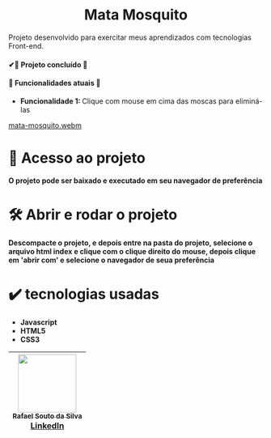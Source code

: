 <h1 align = "center">Mata Mosquito</h1>
<p>Projeto desenvolvido para exercitar meus aprendizados com tecnologias Front-end.</p>
<h4>
  ✔🚧 Projeto concluído 🚧
</h4>
<h4>🔨 Funcionalidades atuais 🔨 </h4>
<ul>
  <li><strong>Funcionalidade 1: </strong>Clique com mouse em cima das  moscas para eliminá-las</li>
</ul>

[mata-mosquito.webm](https://github.com/Rafael-a11y/mata-mosquito/assets/63820646/98229c24-f563-422f-92ba-93a4005ea370#vitrinedev)

# 📁 Acesso ao projeto

**O projeto pode ser baixado e executado em seu navegador de preferência**

# 🛠️ Abrir e rodar o projeto

**Descompacte o projeto, e depois entre na pasta do projeto, selecione o arquivo html index e clique com o clique direito do mouse, depois clique em 'abrir com' e selecione o navegador de seua preferência**

# ✔️ tecnologias usadas
<ul>
  <li><strong>Javascript</strong></li>
  <li><strong>HTML5</strong></li>
  <li><strong>CSS3</strong></li>
</ul>

| [<img src="https://github.com/Rafael-a11y/SeteDiasDeCodigoProgramacao/assets/63820646/c4ef5e3f-3a75-4eab-93c5-2f4b38b9b275" width=115><br><sub>Rafael Souto da Silva</sub><br><a href="https://www.linkedin.com/in/rafael-souto-da-silva-920335211/" target="_blank">LinkedIn</a>](https://www.linkedin.com/in/rafael-souto-da-silva-920335211/) |
| :---: |

